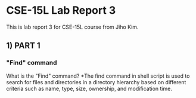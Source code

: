 # CSE-15L Lab Report 3
This is lab report 3 for CSE-15L course from Jiho Kim.
## 1) PART 1
### "Find" command
What is the "Find" command?
*The find command in shell script is used to search for files and directories in a directory hierarchy based on different criteria such as name, type, size, ownership, and modification time.
